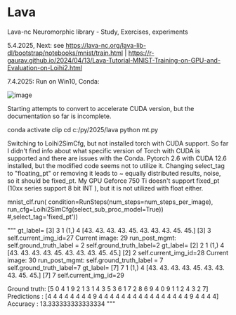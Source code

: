 # Lava
Lava-nc Neuromorphic library - Study, Exercises, experiments


5.4.2025, Next: see https://lava-nc.org/lava-lib-dl/bootstrap/notebooks/mnist/train.html  | 
https://r-gaurav.github.io/2024/04/13/Lava-Tutorial-MNIST-Training-on-GPU-and-Evaluation-on-Loihi2.html

7.4.2025: Run on Win10, Conda:

![image](https://github.com/user-attachments/assets/fdd7585d-6466-41b9-8f31-38975d2b3afe)

Starting attempts to convert to accelerate CUDA version, but the documentation so far is incomplete.

conda activate clip
cd c:/py/2025/lava
python mt.py

Switching to Loihi2SimCfg, but not installed torch with CUDA support.
So far I didn't find info about what specific version of Torch with CUDA is supported and there are issues with the Conda.
Pytorch 2.6 with CUDA 12.6 installed, but the modified code seems not to utilize it.
Changing select_tag to "floating_pt" or removing it leads to ~ equally distributed results, noise, so it should be fixed_pt.
My GPU Geforce 750 Ti doesn't support fixed_pt (10xx series support 8 bit INT ), but it is not utilized with float either.

mnist_clf.run(
            condition=RunSteps(num_steps=num_steps_per_image),
            run_cfg=Loihi2SimCfg(select_sub_proc_model=True)) #,select_tag='fixed_pt'))

"""
gt_label= [3]
3
1 (1,) 4 [43. 43. 43. 43. 45. 43. 43. 43. 45. 45.]
[3] 3
self.current_img_id=27
Current image: 29
run_post_mgmt: self.ground_truth_label = 2
 self.ground_truth_label=2
gt_label= [2]
2
1 (1,) 4 [43. 43. 43. 43. 45. 43. 43. 43. 45. 45.]
[2] 2
self.current_img_id=28
Current image: 30
run_post_mgmt: self.ground_truth_label = 7
 self.ground_truth_label=7
gt_label= [7]
7
1 (1,) 4 [43. 43. 43. 43. 45. 43. 43. 43. 45. 45.]
[7] 7
self.current_img_id=29

Ground truth: [5 0 4 1 9 2 1 3 1 4 3 5 3 6 1 7 2 8 6 9 4 0 9 1 1 2 4 3 2 7]
Predictions : [4 4 4 4 4 4 4 4 9 4 4 4 4 4 4 4 4 4 4 4 4 4 4 4 4 9 4 4 4 4]
Accuracy    : 13.333333333333334
"""







